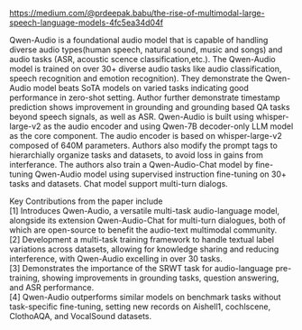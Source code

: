 https://medium.com/@prdeepak.babu/the-rise-of-multimodal-large-speech-language-models-4fc5ea34d04f

Qwen-Audio is a foundational audio model that is capable of handling diverse audio types(human speech, natural sound, music and songs) and audio tasks (ASR, acoustic scence classification,etc.). The Qwen-Audio model is trained on over 30+ diverse audio tasks like audio classification, speech recognition and emotion recognition). They demonstrate the Qwen-Audio model beats SoTA models on varied tasks indicating good performance in zero-shot setting. Author further demonstrate timestamp prediction shows improvement in grounding and grounding based QA tasks beyond speech signals, as well as ASR. Qwen-Audio is built using whisper-large-v2 as the audio encoder and using Qwen-7B decoder-only LLM model as the core component. The audio encoder is based on whisper-large-v2 composed of 640M parameters. Authors also modify the prompt tags to hierarchially organize tasks and datasets, to avoid loss in gains from interferance. The authors also train a Qwen-Audio-Chat model by fine-tuning Qwen-Audio model using supervised instruction fine-tuning on 30+ tasks and datasets. Chat model support multi-turn dialogs.

Key Contributions from the paper include<br>
[1] Introduces Qwen-Audio, a versatile multi-task audio-language model, alongside its extension Qwen-Audio-Chat for multi-turn dialogues, both of which are open-source to benefit the audio-text multimodal community.<br>
[2] Development a multi-task training framework to handle textual label variations across datasets, allowing for knowledge sharing and reducing interference, with Qwen-Audio excelling in over 30 tasks.<br>
[3] Demonstrates the importance of the SRWT task for audio-language pre-training, showing improvements in grounding tasks, question answering, and ASR performance.<br>
[4] Qwen-Audio outperforms similar models on benchmark tasks without task-specific fine-tuning, setting new records on Aishell1, cochlscene, ClothoAQA, and VocalSound datasets.<br>
